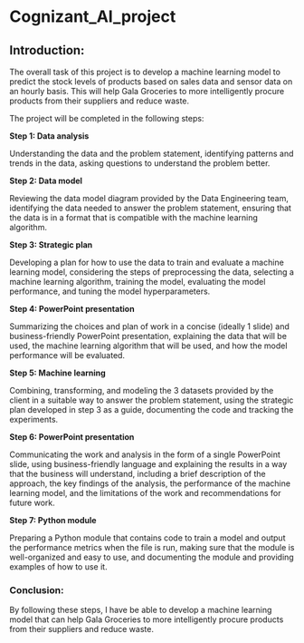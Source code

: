 # Cognizant_AI_project

## Introduction:

The overall task of this project is to develop a machine learning model to predict the stock levels of products based on sales data and sensor data on an hourly basis. This will help Gala Groceries to more intelligently procure products from their suppliers and reduce waste.

The project will be completed in the following steps:

**Step 1: Data analysis**

Understanding the data and the problem statement, identifying patterns and trends in the data, asking questions to understand the problem better.

**Step 2: Data model**

Reviewing the data model diagram provided by the Data Engineering team, identifying the data needed to answer the problem statement, ensuring that the data is in a format that is compatible with the machine learning algorithm.

**Step 3: Strategic plan**

Developing a plan for how to use the data to train and evaluate a machine learning model, considering the steps of preprocessing the data, selecting a machine learning algorithm, training the model, evaluating the model performance, and tuning the model hyperparameters.

**Step 4: PowerPoint presentation**

Summarizing the choices and plan of work in a concise (ideally 1 slide) and business-friendly PowerPoint presentation, explaining the data that will be used, the machine learning algorithm that will be used, and how the model performance will be evaluated.

**Step 5: Machine learning**

Combining, transforming, and modeling the 3 datasets provided by the client in a suitable way to answer the problem statement, using the strategic plan developed in step 3 as a guide, documenting the code and tracking the experiments.

**Step 6: PowerPoint presentation**

Communicating the work and analysis in the form of a single PowerPoint slide, using business-friendly language and explaining the results in a way that the business will understand, including a brief description of the approach, the key findings of the analysis, the performance of the machine learning model, and the limitations of the work and recommendations for future work.

**Step 7: Python module**

Preparing a Python module that contains code to train a model and output the performance metrics when the file is run, making sure that the module is well-organized and easy to use, and documenting the module and providing examples of how to use it.

### **Conclusion:**

By following these steps, I have be able to develop a machine learning model that can help Gala Groceries to more intelligently procure products from their suppliers and reduce waste.

